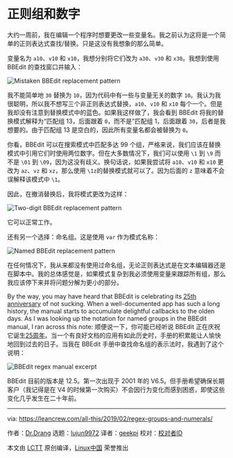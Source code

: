 [#]: collector: (lujun9972)
[#]: translator: (geekpi)
[#]: reviewer: ( )
[#]: publisher: ( )
[#]: url: ( )
[#]: subject: (Regex groups and numerals)
[#]: via: (https://leancrew.com/all-this/2019/02/regex-groups-and-numerals/)
[#]: author: (Dr.Drang https://leancrew.com)

正则组和数字
======

大约一周前，我在编辑一个程序时想要更改一些变量名。我之前认为这将是一个简单的正则表达式查找/替换。只是这没有我想象的那么简单。

变量名为 `a10`、`v10` 和 `x10`，我想分别将它们改为 `a30`、`v30`  和 `x30`。我想到使用 BBEdit 的查找窗口并输入：

![Mistaken BBEdit replacement pattern][2]

我不能简单地 `30` 替换为 `10`，因为代码中有一些与变量无关的数字 `10`。我认为我很聪明，所以我不想写三个非正则表达式替换，`a10`、`v10` 和 `x10` 每个一个。但是我却没有注意到替换模式中的蓝色。如果我这样做了，我会看到 BBEdit 将我的替换模式解释为“匹配组 13，后面跟着 `0`，而不是”匹配组 1，后面跟着 `30`，后者是我想要的。由于匹配组 13 是空白的，因此所有变量名都会被替换为 `0`。

你看，BBEdit 可以在搜索模式中匹配多达 99 个组，严格来说，我们应该在替换模式中引用它们时使用两位数字。但在大多数情况下，我们可以使用 `\1` 到 `\9` 而不是 `\01` 到 `\09`，因为这没有歧义。换句话说，如果我尝试将 `a10`、`v10` 和 `x10` 更改为 `az`、`vz` 和 `xz`，那么使用 `\1z`的替换模式就可以了。因为后面的 `z` 意味着不会误解释该模式中 `\1`。

因此，在撤消替换后，我将模式更改为这样：

![Two-digit BBEdit replacement pattern][3]

它可以正常工作。

还有另一个选择：命名组。这是使用 `var` 作为模式名称：

![Named BBEdit replacement pattern][4]

在任何情况下，我从来都没有使用过命名组，无论正则表达式是在文本编辑器还是在脚本中。我的总体感觉是，如果模式复杂到我必须使用变量来跟踪所有组，那么我应该停下来并将问题分解为更小的部分。

By the way, you may have heard that BBEdit is celebrating its [25th anniversary][5] of not sucking. When a well-documented app has such a long history, the manual starts to accumulate delightful callbacks to the olden days. As I was looking up the notation for named groups in the BBEdit manual, I ran across this note:
顺便说一下，你可能已经听说 BBEdit 正在庆祝它诞生[25周年][5]。当一个有良好文档的应用有如此历史时，手册的积累能让人愉快地回到过去的日子。当我在 BBEdit 手册中查找命名组的表示法时，我遇到了这个说明：

![BBEdit regex manual excerpt][6]

BBEdit 目前的版本是 12.5。第一次出现于 2001 年的 V6.5。但手册希望确保长期客户（我记得是在 V4 的时候第一次购买）不会因行为变化而感到困惑，即使这些变化几乎发生在二十年前。

--------------------------------------------------------------------------------

via: https://leancrew.com/all-this/2019/02/regex-groups-and-numerals/

作者：[Dr.Drang][a]
选题：[lujun9972][b]
译者：[geekpi](https://github.com/geekpi)
校对：[校对者ID](https://github.com/校对者ID)

本文由 [LCTT](https://github.com/LCTT/TranslateProject) 原创编译，[Linux中国](https://linux.cn/) 荣誉推出

[a]: https://leancrew.com
[b]: https://github.com/lujun9972
[1]: https://leancrew.com/all-this/2019/02/automation-evolution/
[2]: https://leancrew.com/all-this/images2019/20190223-Mistaken%20BBEdit%20replacement%20pattern.png (Mistaken BBEdit replacement pattern)
[3]: https://leancrew.com/all-this/images2019/20190223-Two-digit%20BBEdit%20replacement%20pattern.png (Two-digit BBEdit replacement pattern)
[4]: https://leancrew.com/all-this/images2019/20190223-Named%20BBEdit%20replacement%20pattern.png (Named BBEdit replacement pattern)
[5]: https://merch.barebones.com/
[6]: https://leancrew.com/all-this/images2019/20190223-BBEdit%20regex%20manual%20excerpt.png (BBEdit regex manual excerpt)
